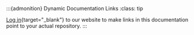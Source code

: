 :::{admonition} Dynamic Documentation Links
:class: tip

[Log in](#help-website-login){target="_blank"} to our website to make links in this documentation point to your actual repository.
:::
